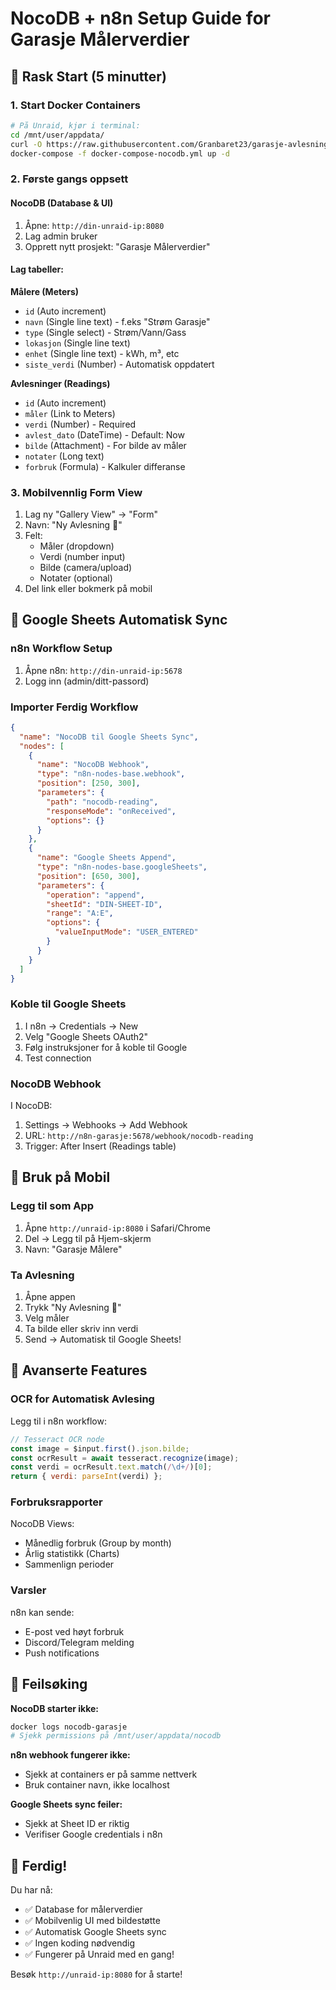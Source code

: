 # NocoDB + n8n Setup Guide for Garasje Målerverdier

## 🚀 Rask Start (5 minutter)

### 1. Start Docker Containers

```bash
# På Unraid, kjør i terminal:
cd /mnt/user/appdata/
curl -O https://raw.githubusercontent.com/Granbaret23/garasje-avlesning/main/docker-compose-nocodb.yml
docker-compose -f docker-compose-nocodb.yml up -d
```

### 2. Første gangs oppsett

#### NocoDB (Database & UI)
1. Åpne: `http://din-unraid-ip:8080`
2. Lag admin bruker
3. Opprett nytt prosjekt: "Garasje Målerverdier"

#### Lag tabeller:

**Målere (Meters)**
- `id` (Auto increment)
- `navn` (Single line text) - f.eks "Strøm Garasje"
- `type` (Single select) - Strøm/Vann/Gass
- `lokasjon` (Single line text)
- `enhet` (Single line text) - kWh, m³, etc
- `siste_verdi` (Number) - Automatisk oppdatert

**Avlesninger (Readings)**
- `id` (Auto increment)
- `måler` (Link to Meters)
- `verdi` (Number) - Required
- `avlest_dato` (DateTime) - Default: Now
- `bilde` (Attachment) - For bilde av måler
- `notater` (Long text)
- `forbruk` (Formula) - Kalkuler differanse

### 3. Mobilvennlig Form View

1. Lag ny "Gallery View" → "Form"
2. Navn: "Ny Avlesning 📸"
3. Felt:
   - Måler (dropdown)
   - Verdi (number input)
   - Bilde (camera/upload)
   - Notater (optional)
4. Del link eller bokmerk på mobil

## 🔄 Google Sheets Automatisk Sync

### n8n Workflow Setup

1. Åpne n8n: `http://din-unraid-ip:5678`
2. Logg inn (admin/ditt-passord)

### Importer Ferdig Workflow

```json
{
  "name": "NocoDB til Google Sheets Sync",
  "nodes": [
    {
      "name": "NocoDB Webhook",
      "type": "n8n-nodes-base.webhook",
      "position": [250, 300],
      "parameters": {
        "path": "nocodb-reading",
        "responseMode": "onReceived",
        "options": {}
      }
    },
    {
      "name": "Google Sheets Append",
      "type": "n8n-nodes-base.googleSheets",
      "position": [650, 300],
      "parameters": {
        "operation": "append",
        "sheetId": "DIN-SHEET-ID",
        "range": "A:E",
        "options": {
          "valueInputMode": "USER_ENTERED"
        }
      }
    }
  ]
}
```

### Koble til Google Sheets

1. I n8n → Credentials → New
2. Velg "Google Sheets OAuth2"
3. Følg instruksjoner for å koble til Google
4. Test connection

### NocoDB Webhook

I NocoDB:
1. Settings → Webhooks → Add Webhook
2. URL: `http://n8n-garasje:5678/webhook/nocodb-reading`
3. Trigger: After Insert (Readings table)

## 📱 Bruk på Mobil

### Legg til som App
1. Åpne `http://unraid-ip:8080` i Safari/Chrome
2. Del → Legg til på Hjem-skjerm
3. Navn: "Garasje Målere"

### Ta Avlesning
1. Åpne appen
2. Trykk "Ny Avlesning 📸"
3. Velg måler
4. Ta bilde eller skriv inn verdi
5. Send → Automatisk til Google Sheets!

## 🎯 Avanserte Features

### OCR for Automatisk Avlesing
Legg til i n8n workflow:
```javascript
// Tesseract OCR node
const image = $input.first().json.bilde;
const ocrResult = await tesseract.recognize(image);
const verdi = ocrResult.text.match(/\d+/)[0];
return { verdi: parseInt(verdi) };
```

### Forbruksrapporter
NocoDB Views:
- Månedlig forbruk (Group by month)
- Årlig statistikk (Charts)
- Sammenlign perioder

### Varsler
n8n kan sende:
- E-post ved høyt forbruk
- Discord/Telegram melding
- Push notifications

## 🔧 Feilsøking

**NocoDB starter ikke:**
```bash
docker logs nocodb-garasje
# Sjekk permissions på /mnt/user/appdata/nocodb
```

**n8n webhook fungerer ikke:**
- Sjekk at containers er på samme nettverk
- Bruk container navn, ikke localhost

**Google Sheets sync feiler:**
- Sjekk at Sheet ID er riktig
- Verifiser Google credentials i n8n

## 🎉 Ferdig!

Du har nå:
- ✅ Database for målerverdier
- ✅ Mobilvenlig UI med bildestøtte
- ✅ Automatisk Google Sheets sync
- ✅ Ingen koding nødvendig
- ✅ Fungerer på Unraid med en gang!

Besøk `http://unraid-ip:8080` for å starte!